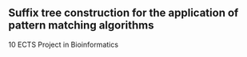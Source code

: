 ## Suffix tree construction for the application of pattern matching algorithms
10 ECTS Project in Bioinformatics 
